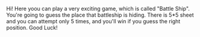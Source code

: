 

Hi! Here yoou can play a very exciting game, which is called "Battle Ship". 
You're going to guess the place that battleship is hiding.
There is 5*5 sheet and you can attempt only 5 times, and you'll win if you guess the right position. Good Luck! 

